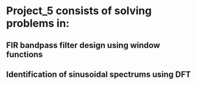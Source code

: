 # Project_5 consists of solving problems in:

## FIR bandpass filter design using window functions

## Identification of sinusoidal spectrums using DFT

